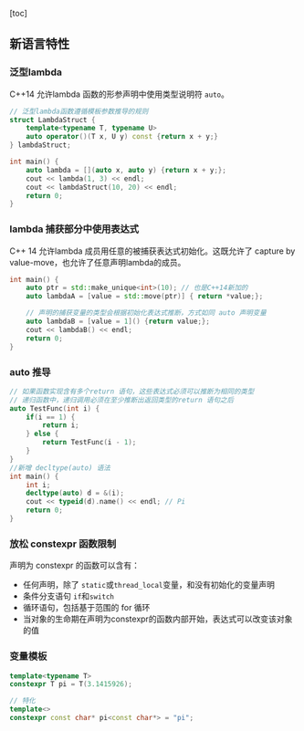 [toc]

## 新语言特性
### 泛型lambda
C++14 允许lambda 函数的形参声明中使用类型说明符 `auto`。
```cpp
// 泛型lambda函数遵循模板参数推导的规则
struct LambdaStruct {
    template<typename T, typename U>
    auto operator()(T x, U y) const {return x + y;}
} lambdaStruct;

int main() {
    auto lambda = [](auto x, auto y) {return x + y;};
    cout << lambda(1, 3) << endl;
    cout << lambdaStruct(10, 20) << endl;
    return 0;
}
```

### lambda 捕获部分中使用表达式
C++ 14 允许lambda 成员用任意的被捕获表达式初始化。这既允许了 capture by value-move，也允许了任意声明lambda的成员。
```cpp
int main() {
    auto ptr = std::make_unique<int>(10); // 也是C++14新加的
    auto lambdaA = [value = std::move(ptr)] { return *value;};

    // 声明的捕获变量的类型会根据初始化表达式推断，方式如同 auto 声明变量
    auto lambdaB = [value = 1]() {return value;};
    cout << lambdaB() << endl;
    return 0;
}
```

### auto 推导
```cpp
// 如果函数实现含有多个return 语句，这些表达式必须可以推断为相同的类型
// 递归函数中，递归调用必须在至少推断出返回类型的return 语句之后
auto TestFunc(int i) {
    if(i == 1) {
        return i;
    } else {
        return TestFunc(i - 1);
    }
}
//新增 decltype(auto) 语法
int main() {
    int i;
    decltype(auto) d = &(i);
    cout << typeid(d).name() << endl; // Pi
    return 0;
}
```

### 放松 constexpr 函数限制
声明为 constexpr 的函数可以含有：
- 任何声明，除了 `static`或`thread_local`变量，和没有初始化的变量声明
- 条件分支语句 `if`和`switch`
- 循环语句，包括基于范围的 for 循环
- 当对象的生命期在声明为constexpr的函数内部开始，表达式可以改变该对象的值

### 变量模板
```cpp
template<typename T>
constexpr T pi = T(3.1415926);

// 特化
template<>
constexpr const char* pi<const char*> = "pi";
```
